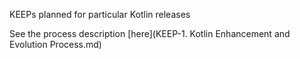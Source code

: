 KEEPs planned for particular Kotlin releases

See the process description [here](KEEP-1. Kotlin Enhancement and Evolution Process.md)
